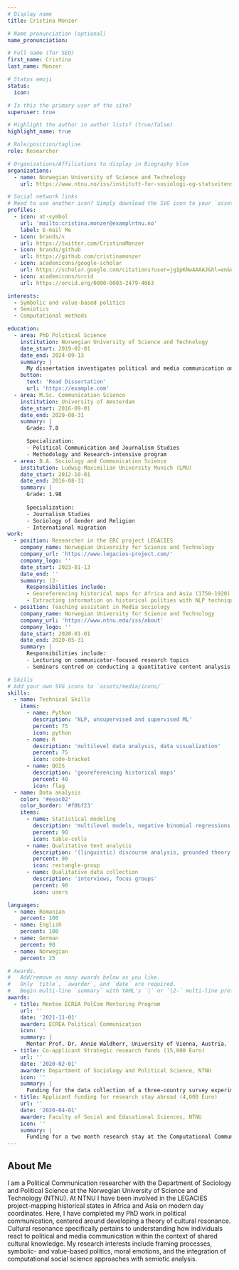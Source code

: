 ```yaml
---
# Display name
title: Cristina Monzer

# Name pronunciation (optional)
name_pronunciation:

# Full name (for SEO)
first_name: Cristina
last_name: Monzer

# Status emoji
status:
  icon:

# Is this the primary user of the site?
superuser: true

# Highlight the author in author lists? (true/false)
highlight_name: true

# Role/position/tagline
role: Researcher

# Organizations/Affiliations to display in Biography blox
organizations:
  - name: Norwegian University of Science and Technology
    url: https://www.ntnu.no/iss/institutt-for-sosiologi-og-statsvitenskap

# Social network links
# Need to use another icon? Simply download the SVG icon to your `assets/media/icons/` folder.
profiles:
  - icon: at-symbol
    url: 'mailto:cristina.monzer@examplntnu.no'
    label: E-mail Me
  - icon: brands/x
    url: https://twitter.com/CristinaMonzer
  - icon: brands/github
    url: https://github.com/cristinamonzer
  - icon: academicons/google-scholar
    url: https://scholar.google.com/citations?user=jgIpKNwAAAAJ&hl=en&oi=ao
  - icon: academicons/orcid
    url: https://orcid.org/0000-0003-2479-4063

interests:
  - Symbolic and value-based politics
  - Semiotics
  - Computational methods

education:
  - area: PhD Political Science
    institution: Norwegian University of Science and Technology
    date_start: 2019-02-01
    date_end: 2024-09-13
    summary: |
      My dissertation investigates political and media communication on social media during Covid-19 and its effects on audiences -- Aligning and deviating voices: Toward a theory of cultural resonance in political communication. Supervised by [Stefan Geiss](https://www.ntnu.no/ansatte/stefan.geiss).
    button:
      text: 'Read Dissertation'
      url: 'https://example.com'
  - area: M.Sc. Communication Science
    institution: University of Amsterdam
    date_start: 2016-09-01
    date_end: 2020-08-31
    summary: |
      Grade: 7.8

      Specialization:
      - Political Communication and Journalism Studies
      - Methodology and Research-intensive program
  - area: B.A. Sociology and Communication Science
    institution: Ludwig-Maximilian University Munich (LMU)
    date_start: 2012-10-01
    date_end: 2016-08-31
    summary: |
      Grade: 1.98
      
      Specialization:
      - Journalism Studies
      - Sociology of Gender and Religion
      - International migration
work:
  - position: Researcher in the ERC project LEGACIES
    company_name: Norwegian University for Science and Technology
    company_url: 'https://www.legacies-project.com/'
    company_logo: ''
    date_start: 2023-01-13
    date_end: ''
    summary: |2-
      Responsibilities include:
      - Georeferencing historical maps for Africa and Asia (1750-1920)
      - Extracting information on historical polities with NLP techniques
  - position: Teaching assistant in Media Sociology
    company_name: Norwegian University for Science and Technology
    company_url: 'https://www.ntnu.edu/iss/about'
    company_logo: ''
    date_start: 2020-01-01
    date_end: 2020-05-31
    summary: |
      Responsibilities include:
      - Lecturing on communicator-focused research topics
      - Seminars centred on conducting a quantitative content analysis of media texts

# Skills
# Add your own SVG icons to `assets/media/icons/`
skills:
  - name: Technical Skills
    items:
      - name: Python
        description: 'NLP, unsupervised and supervised ML'
        percent: 75
        icon: python
      - name: R
        description: 'multilevel data analysis, data visualization'
        percent: 75
        icon: code-bracket
      - name: QGIS
        description: 'georeferencing historical maps'
        percent: 40
        icon: flag
  - name: Data analysis
    color: '#eeac02'
    color_border: '#f0bf23'
    items:
      - name: Statistical modeling
        description: 'multilevel models, negative binomial regressions'
        percent: 90
        icon: table-cells
      - name: Qualitative text analysis
        description: '(linguistic) discourse analysis, grounded theory'
        percent: 90
        icon: rectangle-group
      - name: Qualitative data collection
        description: 'interviews, focus groups'
        percent: 90
        icon: users

languages:
  - name: Romanian
    percent: 100
  - name: English
    percent: 100
  - name: German
    percent: 90
  - name: Norwegian
    percent: 25

# Awards.
#   Add/remove as many awards below as you like.
#   Only `title`, `awarder`, and `date` are required.
#   Begin multi-line `summary` with YAML's `|` or `|2-` multi-line prefix and indent 2 spaces below.
awards:
  - title: Mentee ECREA PolCom Mentoring Program
    url: ''
    date: '2021-11-01'
    awarder: ECREA Political Communication
    icon: ''
    summary: |
      Mentor Prof. Dr. Annie Waldherr, University of Vienna, Austria.
  - title: Co-applicant Strategic research funds (15,000 Euro)
    url: ''
    date: '2020-02-01'
    awarder: Department of Sociology and Political Science, NTNU
    icon: ''
    summary: |
      Funding for the data collection of a three-country survey experiment focusing on the cultural resonance of policy proposals in a future crisis situation.
  - title: Applicant Funding for research stay abroad (4,000 Euro)
    url: ''
    date: '2020-04-01'
    awarder: Faculty of Social and Educational Sciences, NTNU
    icon: ''
    summary: |
      Funding for a two month research stay at the Computational Communication Lab at the University of Vienna.
---
```


## About Me

I am a Political Communication researcher with the Department of Sociology and Political Science at the Norwegian University of Science and Technology (NTNU). At NTNU I have been involved in the LEGACIES project-mapping historical states in Africa and Asia on modern day coordinates. Here, I have completed my PhD work in political communication, centered around developing a theory of cultural resonance. Cultural resonance specifically pertains to understanding how individuals react to political and media communication within the context of shared cultural knowledge. My research interests include framing processes, symbolic- and value-based politics, moral emotions, and the integration of computational social science approaches with semiotic analysis.